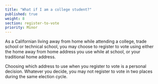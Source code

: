 ```yaml
---
title: "What if I am a college student?"
published: true
weight: 8
section: register-to-vote
priority: Minor
---
```

As a Californian living away from home while attending a college, trade school or technical school, you may choose to register to vote using either the home away from home address you use while at school, or your traditional home address.

Choosing which address to use when you register to vote is a personal decision. Whatever you decide, you may not register to vote in two places during the same election cycle.
